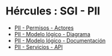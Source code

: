 # Hércules : SGI \- PII



* [PII \- Permisos \- Actores](/hercules/sgi-sistema-de-gestion-de-investigacion/diseno/componentes/sgi-pii/pii-permisos-actores/index.md "/hercules/sgi-sistema-de-gestion-de-investigacion/diseno/componentes/sgi-pii/pii-permisos-actores/index.md")
* [PII \- Modelo lógico \- Diagrama](/hercules/sgi-sistema-de-gestion-de-investigacion/diseno/componentes/sgi-pii/pii-modelo-logico-diagrama.md "/hercules/sgi-sistema-de-gestion-de-investigacion/diseno/componentes/sgi-pii/pii-modelo-logico-diagrama.md")
* [PII \- Modelo lógico \- Documentación](/hercules/sgi-sistema-de-gestion-de-investigacion/diseno/componentes/sgi-pii/pii-modelo-logico-documentacion.md "/hercules/sgi-sistema-de-gestion-de-investigacion/diseno/componentes/sgi-pii/pii-modelo-logico-documentacion.md")
* [PII \- Servicios \- API](/hercules/sgi-sistema-de-gestion-de-investigacion/diseno/componentes/sgi-pii/pii-servicios-api.md "/hercules/sgi-sistema-de-gestion-de-investigacion/diseno/componentes/sgi-pii/pii-servicios-api.md")





